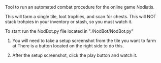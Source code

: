 Tool to run an automated combat procedure for the online game Nodiatis.

This will farm a single tile, loot trophies, and scan for chests.
This will NOT stack trohpies in your inventory or stash, so you must watch it.

To start run the NodBot.py file located in "./NodBot/NodBot.py"


1. You will need to take a setup screenshot from the tile you want to farm at
   There is a button located on the right side to do this.

2. After the setup screenshot, click the play button and watch it.
